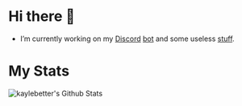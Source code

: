 # Hi there 👋


- I’m currently working on my [Discord](https://www.youtube.com/watch?v=dQw4w9WgXcQ) [bot](https://www.youtube.com/watch?v=dQw4w9WgXcQ) and some useless [stuff](https://www.youtube.com/watch?v=dQw4w9WgXcQ).
# My Stats
<img align="middle" alt="kaylebetter's Github Stats" src="https://github-readme-stats.vercel.app/api?username=kaylebetter&count_private=true&show_icons=true&theme=radical&width=200&height=200">
